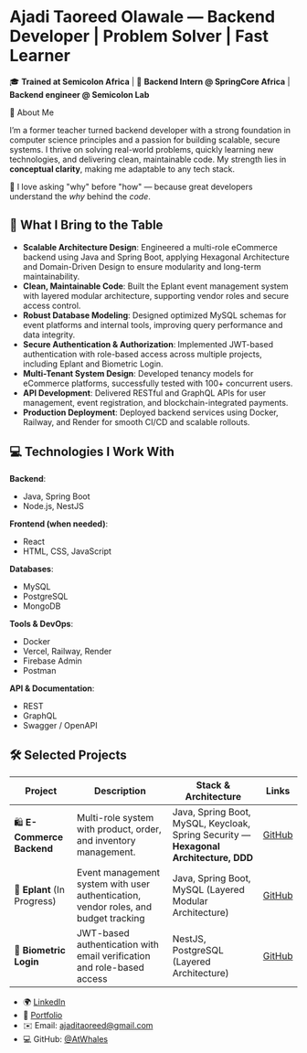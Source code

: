 # Ajadi Taoreed Olawale — Backend Developer | Problem Solver | Fast Learner

🎓 **Trained at Semicolon Africa** | 💼 **Backend Intern @ SpringCore Africa** |  **Backend engineer @ Semicolon Lab** 

🚀 About Me

I’m a former teacher turned backend developer with a strong foundation in computer science principles and a passion for building scalable, secure systems. I thrive on solving real-world problems, quickly learning new technologies, and delivering clean, maintainable code. My strength lies in **conceptual clarity**, making me adaptable to any tech stack.

🔎 I love asking "why" before "how" — because great developers understand the *why* behind the *code*.
## 🧠 What I Bring to the Table

- **Scalable Architecture Design**: Engineered a multi-role eCommerce backend using Java and Spring Boot, applying Hexagonal Architecture and Domain-Driven Design to ensure modularity and long-term maintainability.
- **Clean, Maintainable Code**: Built the Eplant event management system with layered modular architecture, supporting vendor roles and secure access control.
- **Robust Database Modeling**: Designed optimized MySQL schemas for event platforms and internal tools, improving query performance and data integrity.
- **Secure Authentication & Authorization**: Implemented JWT-based authentication with role-based access across multiple projects, including Eplant and Biometric Login.
- **Multi-Tenant System Design**: Developed tenancy models for eCommerce platforms, successfully tested with 100+ concurrent users.
- **API Development**: Delivered RESTful and GraphQL APIs for user management, event registration, and blockchain-integrated payments.
- **Production Deployment**: Deployed backend services using Docker, Railway, and Render for smooth CI/CD and scalable rollouts.


## 💻 Technologies I Work With

**Backend**:
- Java, Spring Boot
- Node.js, NestJS

**Frontend (when needed)**:
- React
- HTML, CSS, JavaScript

**Databases**:
- MySQL
- PostgreSQL
- MongoDB

**Tools & DevOps**:
- Docker
- Vercel, Railway, Render
- Firebase Admin
- Postman

**API & Documentation**:
- REST
- GraphQL
- Swagger / OpenAPI

## 🛠️ Selected Projects

| Project                     | Description                                                                                             | Stack & Architecture                                      | Links                                                                 |
|----------------------------|------------------------------------------------------------------------------------------|-----------------------------------------------------------|------------------------------------------------------------------------|
| 🛍️ **E-Commerce Backend** | Multi-role system with product, order, and inventory management. | Java, Spring Boot, MySQL, Keycloak, Spring Security — **Hexagonal Architecture, DDD** | [GitHub](https://github.com/olaWhales/Ecommerce.git) |
| 🌟 **Eplant** (In Progress) | Event management system with user authentication, vendor roles, and budget tracking     | Java, Spring Boot, MySQL (Layered Modular Architecture)    | [GitHub](https://github.com/olaWhales/Eplant.git)                     |
| 🔐 **Biometric Login**      | JWT-based authentication with email verification and role-based access                  | NestJS, PostgreSQL (Layered Architecture)                 | [GitHub](https://github.com/olaWhales/Biometric_Login.git)            |


- 🌍 [LinkedIn](https://www.linkedin.com/in/taoreed-olawale-3410b71b1/)
- 💼 [Portfolio](https://vercel.com/ajadi-taoreed-olawales-projects)
- ✉️ Email: [ajaditaoreed@gmail.com](mailto\:ajaditaoreed@gmail.com)
- 💻 GitHub: [@AtWhales](https://github.com/AtWhales)

